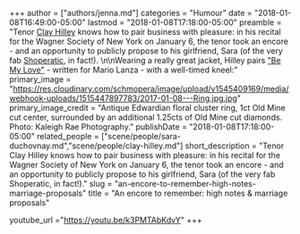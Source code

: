+++
author = ["authors/jenna.md"]
categories = "Humour"
date = "2018-01-08T16:49:00-05:00"
lastmod = "2018-01-08T17:18:00-05:00"
preamble = "Tenor [Clay Hilley](/talking-with-singers-clay-hilley/) knows how to pair business with pleasure: in his recital for the Wagner Society of New York on January 6, the tenor took an encore - and an opportunity to publicly propose to his girlfriend, Sara (of the very fab [Shoperatic](/just-in-time-for-fall-shoperatic/), in fact!). \n\nWearing a really great jacket, Hilley pairs [\"Be My Love\"](/jerry-lewis-opera-faces/) - written for Mario Lanza - with a well-timed kneel:"
primary_image = "https://res.cloudinary.com/schmopera/image/upload/v1545409169/media/webhook-uploads/1515447897783/2017-01-08---Ring.jpg.jpg"
primary_image_credit = "Antique Edwardian floral cluster ring, 1ct Old Mine cut center, surrounded by an additional 1.25cts of Old Mine cut diamonds. Photo: Kaleigh Rae Photography."
publishDate = "2018-01-08T17:18:00-05:00"
related_people = ["scene/people/sara-duchovnay.md","scene/people/clay-hilley.md"]
short_description = "Tenor Clay Hilley knows how to pair business with pleasure: in his recital for the Wagner Society of New York on January 6, the tenor took an encore - and an opportunity to publicly propose to his girlfriend, Sara (of the very fab Shoperatic, in fact!)."
slug = "an-encore-to-remember-high-notes-marriage-proposals"
title = "An encore to remember: high notes &amp; marriage proposals"

youtube_url ="https://youtu.be/k3PMTAbKdvY"
+++


